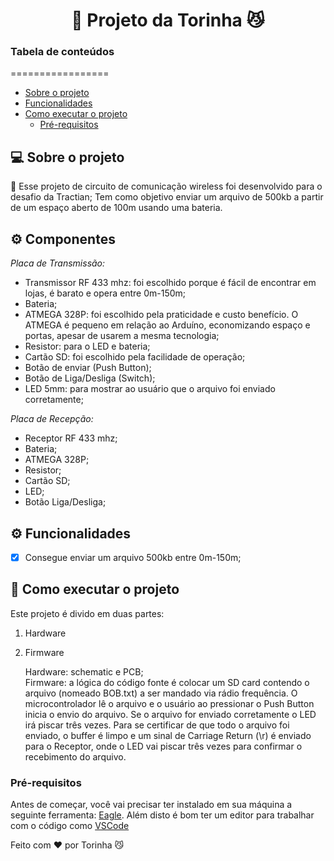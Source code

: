 
<h1 align="center">
    📡 Projeto da Torinha 😼

<h3>Tabela de conteúdos</h3>
    
=================
<!--ts-->
   * [Sobre o projeto](#-sobre-o-projeto)
   * [Funcionalidades](#-funcionalidades)
   * [Como executar o projeto](#-como-executar-o-projeto)
     * [Pré-requisitos](#pré-requisitos)

## 💻 Sobre o projeto

📡 Esse projeto de circuito de comunicação wireless foi desenvolvido para o desafio da Tractian; Tem como objetivo enviar um arquivo de 500kb a partir de um espaço aberto de 100m usando uma bateria. 
  
## ⚙️ Componentes 
  
_Placa de Transmissão:_
    <!--ts-->
   * Transmissor RF 433 mhz: foi escolhido porque é fácil de encontrar em lojas, é barato e opera entre 0m-150m;
   * Bateria; <br>
   * ATMEGA 328P: foi escolhido pela praticidade e custo benefício. O ATMEGA é pequeno em relação ao Arduíno, economizando espaço e portas, apesar de usarem a mesma tecnologia; <br>
   * Resistor: para o LED e bateria;
   * Cartão SD: foi escolhido pela facilidade de operação; <br>
   * Botão de enviar (Push Button); <br>
   * Botão de Liga/Desliga (Switch); <br>
   * LED 5mm: para mostrar ao usuário que o arquivo foi enviado corretamente; <br>
  
  _Placa de Recepção:_
   * Receptor RF 433 mhz; <br>
   * Bateria; <br>
   * ATMEGA 328P; <br>
   * Resistor; <br>
   * Cartão SD; <br>
   * LED; <br>
   * Botão Liga/Desliga; <br>


## ⚙️ Funcionalidades

- [x] Consegue enviar um arquivo 500kb entre 0m-150m;

## 🚀 Como executar o projeto

Este projeto é divido em duas partes:
1. Hardware
2. Firmware <br>
    
    Hardware: schematic e PCB; <br>
    Firmware: a lógica do código fonte é colocar um SD card contendo o arquivo (nomeado BOB.txt) a ser mandado via rádio frequência. O microcontrolador lê o arquivo e o usuário ao pressionar o Push Button inicia o envio do arquivo. Se o arquivo for enviado corretamente o LED irá piscar três vezes. Para se certificar de que todo o arquivo foi enviado, o buffer é limpo e um sinal de Carriage Return (\r) é enviado para o Receptor, onde o LED vai piscar três vezes para confirmar o recebimento do arquivo.


### Pré-requisitos

Antes de começar, você vai precisar ter instalado em sua máquina a seguinte ferramenta:
[Eagle](https://www.autodesk.com/products/eagle/free-download).
Além disto é bom ter um editor para trabalhar com o código como [VSCode](https://code.visualstudio.com/)

Feito com ❤️ por Torinha 😼
